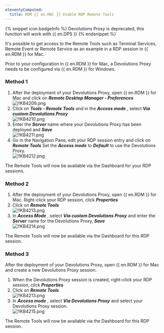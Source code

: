 ```yaml
---
eleventyComputed:
  title: RDM {{ en.MAC }} Enable RDP Remote Tools
---
```

{% snippet icon.badgeInfo %}
Devolutions Proxy is deprecated, this function will work with {{ en.DPS }}
{% endsnippet %}  

It's possible to get access to the Remote Tools such as Terminal Services, Remote Event or Remote Service as an example in a RDP session in {{ en.RDM }} for Mac.  

Prior to your configuration in {{ en.RDM }} for Mac, a Devolutions Proxy needs to be configured via {{ en.RDM }} for Windows.  

### Method 1

1. After the deployment of your Devolutions Proxy, open {{ en.RDM }} for Mac and click on ***Remote Desktop Manager - Preferences***  
![!!KB4209.png](/img/en/kb/KB4209.png)
1. Click on ***Tools - Remote Tools*** and in the ***Access mode*** , select ***Via custom Devolutions Proxy***  
![!!KB4210.png](/img/en/kb/KB4210.png)
1. Enter the ***Server*** name where your Devolutions Proxy has been deployed and ***Save***  
![!!KB4211.png](/img/en/kb/KB4211.png)
1. Go in the Navigation Pane, edit your RDP session entry and click on ***Remote Tools*** Set the ***Access mode*** to ***Default*** to use the Devolutions Proxy.  
![!!KB4212.png](/img/en/kb/KB4212.png)  

The Remote Tools will now be available via the Dashboard for your RDP sessions.  

### Method 2

1. After the deployment of your Devolutions Proxy, open {{ en.RDM }} for Mac. Right-click your RDP session, click ***Properties***
1. Click on ***Remote Tools***  
![!!KB4213.png](/img/en/kb/KB4213.png)
1. In ***Access Mode*** , select ***Via custom Devolutions Proxy*** and enter the ***Server*** name for the Devolutions Proxy, ***Save***  
![!!KB4214.png](/img/en/kb/KB4214.png)  

The Remote Tools will now be available via the Dashboard for this RDP session.

### Method 3

After the deployment of your Devolutions Proxy, open {{ en.RDM }} for Mac and create a new Devolutions Proxy session.  

1. When the Devolutions Proxy session is created, right-click your RDP session, click ***Properties***
1. Click on ***Remote Tools***  
![!!KB4213.png](/img/en/kb/KB4213.png)
1. In ***Access mode*** , select ***Via Devolutions Proxy*** and select your Devolutions Proxy session.  
![!!KB4215.png](/img/en/kb/KB4215.png)  

The Remote Tools will now be available via the Dashboard for this RDP session.
